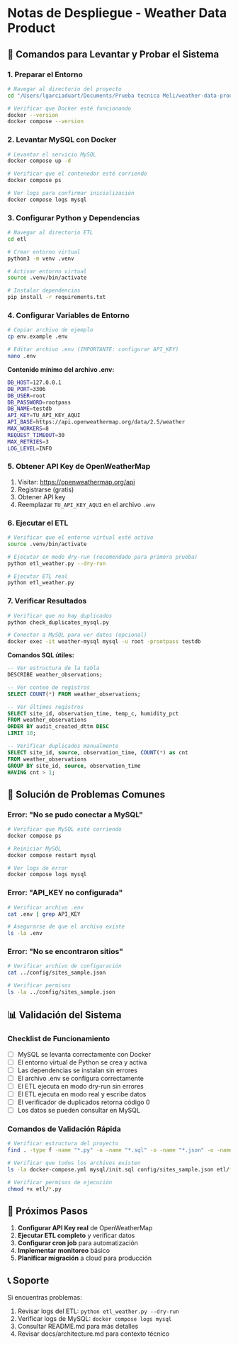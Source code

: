 # Notas de Despliegue - Weather Data Product

## 🚀 Comandos para Levantar y Probar el Sistema

### 1. Preparar el Entorno

```bash
# Navegar al directorio del proyecto
cd "/Users/lgarciaduart/Documents/Prueba tecnica Meli/weather-data-product"

# Verificar que Docker esté funcionando
docker --version
docker compose --version
```

### 2. Levantar MySQL con Docker

```bash
# Levantar el servicio MySQL
docker compose up -d

# Verificar que el contenedor esté corriendo
docker compose ps

# Ver logs para confirmar inicialización
docker compose logs mysql
```

### 3. Configurar Python y Dependencias

```bash
# Navegar al directorio ETL
cd etl

# Crear entorno virtual
python3 -m venv .venv

# Activar entorno virtual
source .venv/bin/activate

# Instalar dependencias
pip install -r requirements.txt
```

### 4. Configurar Variables de Entorno

```bash
# Copiar archivo de ejemplo
cp env.example .env

# Editar archivo .env (IMPORTANTE: configurar API_KEY)
nano .env
```

**Contenido mínimo del archivo .env:**
```bash
DB_HOST=127.0.0.1
DB_PORT=3306
DB_USER=root
DB_PASSWORD=rootpass
DB_NAME=testdb
API_KEY=TU_API_KEY_AQUI
API_BASE=https://api.openweathermap.org/data/2.5/weather
MAX_WORKERS=8
REQUEST_TIMEOUT=30
MAX_RETRIES=3
LOG_LEVEL=INFO
```

### 5. Obtener API Key de OpenWeatherMap

1. Visitar: https://openweathermap.org/api
2. Registrarse (gratis)
3. Obtener API key
4. Reemplazar `TU_API_KEY_AQUI` en el archivo `.env`

### 6. Ejecutar el ETL

```bash
# Verificar que el entorno virtual esté activo
source .venv/bin/activate

# Ejecutar en modo dry-run (recomendado para primera prueba)
python etl_weather.py --dry-run

# Ejecutar ETL real
python etl_weather.py
```

### 7. Verificar Resultados

```bash
# Verificar que no hay duplicados
python check_duplicates_mysql.py

# Conectar a MySQL para ver datos (opcional)
docker exec -it weather-mysql mysql -u root -prootpass testdb
```

**Comandos SQL útiles:**
```sql
-- Ver estructura de la tabla
DESCRIBE weather_observations;

-- Ver conteo de registros
SELECT COUNT(*) FROM weather_observations;

-- Ver últimos registros
SELECT site_id, observation_time, temp_c, humidity_pct 
FROM weather_observations 
ORDER BY audit_created_dttm DESC 
LIMIT 10;

-- Verificar duplicados manualmente
SELECT site_id, source, observation_time, COUNT(*) as cnt
FROM weather_observations
GROUP BY site_id, source, observation_time
HAVING cnt > 1;
```

## 🔧 Solución de Problemas Comunes

### Error: "No se pudo conectar a MySQL"
```bash
# Verificar que MySQL esté corriendo
docker compose ps

# Reiniciar MySQL
docker compose restart mysql

# Ver logs de error
docker compose logs mysql
```

### Error: "API_KEY no configurada"
```bash
# Verificar archivo .env
cat .env | grep API_KEY

# Asegurarse de que el archivo existe
ls -la .env
```

### Error: "No se encontraron sitios"
```bash
# Verificar archivo de configuración
cat ../config/sites_sample.json

# Verificar permisos
ls -la ../config/sites_sample.json
```

## 📊 Validación del Sistema

### Checklist de Funcionamiento

- [ ] MySQL se levanta correctamente con Docker
- [ ] El entorno virtual de Python se crea y activa
- [ ] Las dependencias se instalan sin errores
- [ ] El archivo .env se configura correctamente
- [ ] El ETL ejecuta en modo dry-run sin errores
- [ ] El ETL ejecuta en modo real y escribe datos
- [ ] El verificador de duplicados retorna código 0
- [ ] Los datos se pueden consultar en MySQL

### Comandos de Validación Rápida

```bash
# Verificar estructura del proyecto
find . -type f -name "*.py" -o -name "*.sql" -o -name "*.json" -o -name "*.yml" | sort

# Verificar que todos los archivos existen
ls -la docker-compose.yml mysql/init.sql config/sites_sample.json etl/*.py

# Verificar permisos de ejecución
chmod +x etl/*.py
```

## 🎯 Próximos Pasos

1. **Configurar API Key real** de OpenWeatherMap
2. **Ejecutar ETL completo** y verificar datos
3. **Configurar cron job** para automatización
4. **Implementar monitoreo** básico
5. **Planificar migración** a cloud para producción

## 📞 Soporte

Si encuentras problemas:
1. Revisar logs del ETL: `python etl_weather.py --dry-run`
2. Verificar logs de MySQL: `docker compose logs mysql`
3. Consultar README.md para más detalles
4. Revisar docs/architecture.md para contexto técnico
